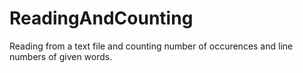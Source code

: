 # ReadingAndCounting
Reading from a text file and counting number of occurences and line numbers of given words.
